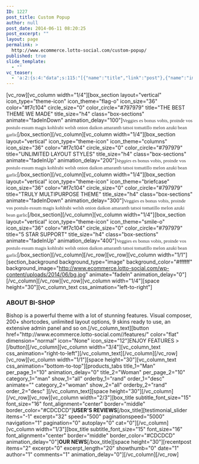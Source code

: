 ```yaml
---
ID: 1227
post_title: Custom Popup
author: null
post_date: 2014-06-11 08:20:25
post_excerpt: ""
layout: page
permalink: >
  http://www.ecommerce.lotto-social.com/custom-popup/
published: true
slide_template:
  - ""
vc_teaser:
  - 'a:2:{s:4:"data";s:115:"[{"name":"title","link":"post"},{"name":"image","image":"featured","link":"none"},{"name":"text","mode":"excerpt"}]";s:7:"bgcolor";s:0:"";}'
---
```

[vc_row][vc_column width="1/4"][box_section layout="vertical" icon_type="theme-icon" icon_theme="flag-o" icon_size="36" color="#f7c104" circle_size="0" color_circle="#797979" title="THE BEST THEME WE MADE" title_size="h4" class="box-sections" animate="fadeInDown" animation_delay="100"]<span style="color: #333333;font-family: Georgia, 'Times New Roman', 'Bitstream Charter', Times, serif;font-size: 13px;font-style: normal;font-variant: normal;font-weight: normal;letter-spacing: normal;line-height: 19px;text-align: start;text-indent: 0px;float: none;background-color: #ffffff">Veggies es bonus vobis, proinde vos postulo essum magis kohlrabi welsh onion daikon amaranth tatsoi tomatillo melon azuki bean garlic</span>[/box_section][/vc_column][vc_column width="1/4"][box_section layout="vertical" icon_type="theme-icon" icon_theme="columns" icon_size="36" color="#f7c104" circle_size="0" color_circle="#797979" title="UNLIMITED LAYOUT STYLES" title_size="h4" class="box-sections" animate="fadeInUp" animation_delay="200"]<span style="color: #333333;font-family: Georgia, 'Times New Roman', 'Bitstream Charter', Times, serif;font-size: 13px;font-style: normal;font-variant: normal;font-weight: normal;letter-spacing: normal;line-height: 19px;text-align: start;text-indent: 0px;float: none;background-color: #ffffff"><em>Veggies</em> es bonus vobis, proinde vos postulo essum magis kohlrabi welsh onion daikon amaranth tatsoi tomatillo melon azuki bean garlic</span>[/box_section][/vc_column][vc_column width="1/4"][box_section layout="vertical" icon_type="theme-icon" icon_theme="briefcase" icon_size="36" color="#f7c104" circle_size="0" color_circle="#797979" title="TRULY MULTIPURPOSE THEME" title_size="h4" class="box-sections" animate="fadeInDown" animation_delay="300"]<span style="color: #333333;font-family: Georgia, 'Times New Roman', 'Bitstream Charter', Times, serif;font-size: 13px;font-style: normal;font-variant: normal;font-weight: normal;letter-spacing: normal;line-height: 19px;text-align: start;text-indent: 0px;float: none;background-color: #ffffff">Veggies es bonus vobis, proinde vos postulo essum magis kohlrabi welsh onion daikon amaranth tatsoi tomatillo melon azuki bean garlic</span>[/box_section][/vc_column][vc_column width="1/4"][box_section layout="vertical" icon_type="theme-icon" icon_theme="smile-o" icon_size="36" color="#f7c104" circle_size="0" color_circle="#797979" title="5 STAR SUPPORT" title_size="h4" class="box-sections" animate="fadeInUp" animation_delay="400"]<span style="color: #333333;font-family: Georgia, 'Times New Roman', 'Bitstream Charter', Times, serif;font-size: 13px;font-style: normal;font-variant: normal;font-weight: normal;letter-spacing: normal;line-height: 19px;text-align: start;text-indent: 0px;float: none;background-color: #ffffff">Veggies es bonus vobis, proinde vos postulo essum magis kohlrabi welsh onion daikon amaranth tatsoi tomatillo melon azuki bean garlic</span>[/box_section][/vc_column][/vc_row][vc_row][vc_column width="1/1"][section_background background_type="image" background_color="#ffffff" background_image="http://www.ecommerce.lotto-social.com/wp-content/uploads/2014/06/bg.jpg" animate="fadeIn" animation_delay="0"][/vc_column][/vc_row][vc_row][vc_column width="1/4"][space height="30"][vc_column_text css_animation="left-to-right"]
<h3>ABOUT BI-SHOP</h3>
Bishop is a powerful theme with a lot of stunning features. Visual composer, 200+ shortcodes, unlimited layout options, 9 skins ready to use, an extensive admin panel and so on.[/vc_column_text][button href="http://www.ecommerce.lotto-social.com//features/" color="flat" dimension="normal" icon="None" icon_size="12"]ENJOY FEATURES &gt;[/button][/vc_column][vc_column width="3/4"][vc_column_text css_animation="right-to-left"]<img src="http://www.ecommerce.lotto-social.com/wp-content/uploads/2014/06/mob.png" alt="" />[/vc_column_text][/vc_column][/vc_row][vc_row][vc_column width="1/1"][space height="30"][vc_column_text css_animation="bottom-to-top"][products_tabs title_1="Man" per_page_1="10" animation_delay="0" title_2="Woman" per_page_2="10" category_1="man" show_1="all" orderby_1="rand" order_1="desc" animate="" category_2="woman" show_2="all" orderby_2="rand" order_2="desc" ][/vc_column_text][space height="30"][/vc_column][/vc_row][vc_row][vc_column width="2/3"][box_title subtitle_font_size="15" font_size="16" font_alignment="center" border="middle" border_color="#CDCDCD"]<strong>USER'S REVIEWS</strong>[/box_title][testimonial_slider items="-1" excerpt="32" speed="500" paginationspeed="5000" navigation="1" pagination="0" autoplay="0" cat="0"][/vc_column][vc_column width="1/3"][box_title subtitle_font_size="15" font_size="16" font_alignment="center" border="middle" border_color="#CDCDCD" animation_delay="0"]<strong>OUR NEWS</strong>[/box_title][space height="30"][recentpost items="2" excerpt="0" excerpt_length="20" showthumb="0" date="1" author="1" comments="1" animation_delay="0"][/vc_column][/vc_row]